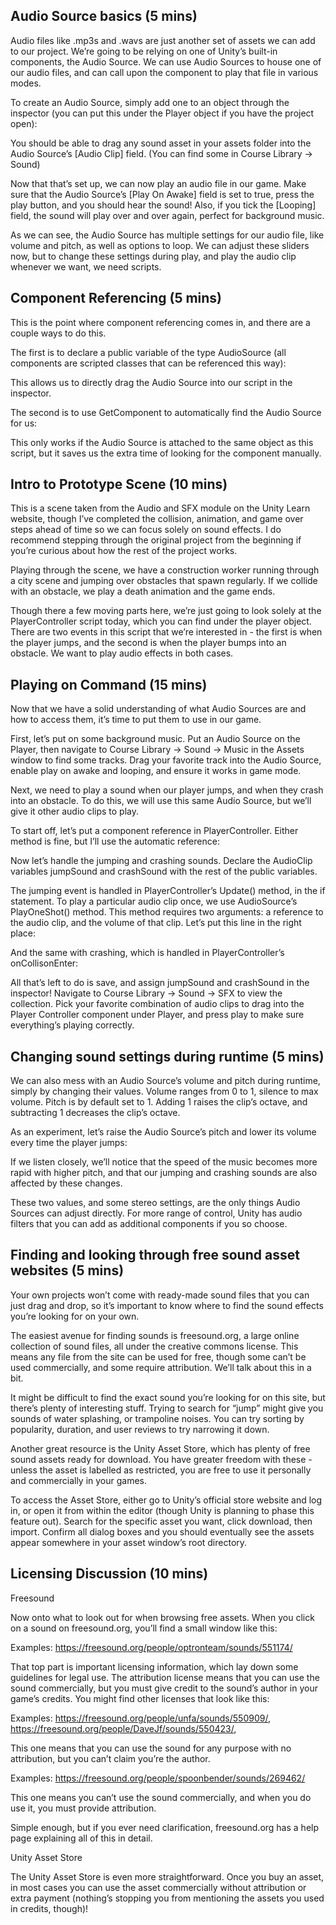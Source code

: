 ## Audio Source basics (5 mins)

Audio files like .mp3s and .wavs are just another set of assets we can add to our project. We’re going to be relying on one of Unity’s built-in components, the Audio Source. We can use Audio Sources to house one of our audio files, and can call upon the component to play that file in various modes.

To create an Audio Source, simply add one to an object through the inspector (you can put this under the Player object if you have the project open):



You should be able to drag any sound asset in your assets folder into the Audio Source’s [Audio Clip] field. (You can find some in Course Library -> Sound)



Now that that’s set up, we can now play an audio file in our game. Make sure that the Audio Source’s [Play On Awake] field is set to true, press the play button, and you should hear the sound! Also, if you tick the [Looping] field, the sound will play over and over again, perfect for background music.

As we can see, the Audio Source has multiple settings for our audio file, like volume and pitch, as well as options to loop. We can adjust these sliders now, but to change these settings during play, and play the audio clip whenever we want, we need scripts.


## Component Referencing (5 mins)

This is the point where component referencing comes in, and there are a couple ways to do this.

The first is to declare a public variable of the type AudioSource (all components are scripted classes that can be referenced this way):

This allows us to directly drag the Audio Source into our script in the inspector.



The second is to use GetComponent to automatically find the Audio Source for us:



This only works if the Audio Source is attached to the same object as this script, but it saves us the extra time of looking for the component manually.

## Intro to Prototype Scene (10 mins)

This is a scene taken from the Audio and SFX module on the Unity Learn website, though I’ve completed the collision, animation, and game over steps ahead of time so we can focus solely on sound effects. I do recommend stepping through the original project from the beginning if you’re curious about how the rest of the project works.

Playing through the scene, we have a construction worker running through a city scene and jumping over obstacles that spawn regularly. If we collide with an obstacle, we play a death animation and the game ends.

Though there a few moving parts here, we’re just going to look solely at the PlayerController script today, which you can find under the player object. There are two events in this script that we’re interested in - the first is when the player jumps, and the second is when the player bumps into an obstacle. We want to play audio effects in both cases.

## Playing on Command (15 mins)

Now that we have a solid understanding of what Audio Sources are and how to access them, it’s time to put them to use in our game.

First, let’s put on some background music. Put an Audio Source on the Player, then navigate to Course Library -> Sound -> Music in the Assets window to find some tracks. Drag your favorite track into the Audio Source, enable play on awake and looping, and ensure it works in game mode.



Next, we need to play a sound when our player jumps, and when they crash into an obstacle. To do this, we will use this same Audio Source, but we’ll give it other audio clips to play.

To start off, let’s put a component reference in PlayerController. Either method is fine, but I’ll use the automatic reference:



Now let’s handle the jumping and crashing sounds. Declare the AudioClip variables jumpSound and crashSound with the rest of the public variables.



The jumping event is handled in PlayerController’s Update() method, in the if statement. To play a particular audio clip once, we use AudioSource’s PlayOneShot() method. This method requires two arguments: a reference to the audio clip, and the volume of that clip. Let’s put this line in the right place:



And the same with crashing, which is handled in PlayerController’s onCollisonEnter:



All that’s left to do is save, and assign jumpSound and crashSound in the inspector! Navigate to Course Library -> Sound -> SFX to view the collection. Pick your favorite combination of audio clips to drag into the Player Controller component under Player, and press play to make sure everything’s playing correctly.


## Changing sound settings during runtime (5 mins)

We can also mess with an Audio Source’s volume and pitch during runtime, simply by changing their values. Volume ranges from 0 to 1, silence to max volume. Pitch is by default set to 1. Adding 1 raises the clip’s octave, and subtracting 1 decreases the clip’s octave.

As an experiment, let’s raise the Audio Source’s pitch and lower its volume every time the player jumps:



If we listen closely, we’ll notice that the speed of the music becomes more rapid with higher pitch, and that our jumping and crashing sounds are also affected by these changes.

These two values, and some stereo settings, are the only things Audio Sources can adjust directly. For more range of control, Unity has audio filters that you can add as additional components if you so choose.


## Finding and looking through free sound asset websites (5 mins)

Your own projects won’t come with ready-made sound files that you can just drag and drop, so it’s important to know where to find the sound effects you’re looking for on your own.

The easiest avenue for finding sounds is freesound.org, a large online collection of sound files, all under the creative commons license. This means any file from the site can be used for free, though some can’t be used commercially, and some require attribution. We’ll talk about this in a bit.

It might be difficult to find the exact sound you’re looking for on this site, but there’s plenty of interesting stuff. Trying to search for “jump” might give you sounds of water splashing, or trampoline noises. You can try sorting by popularity, duration, and user reviews to try narrowing it down.

Another great resource is the Unity Asset Store, which has plenty of free sound assets ready for download. You have greater freedom with these - unless the asset is labelled as restricted, you are free to use it personally and commercially in your games.

To access the Asset Store, either go to Unity’s official store website and log in, or open it from within the editor (though Unity is planning to phase this feature out). Search for the specific asset you want, click download, then import. Confirm all dialog boxes and you should eventually see the assets appear somewhere in your asset window’s root directory.


## Licensing Discussion (10 mins)

Freesound

Now onto what to look out for when browsing free assets. When you click on a sound on freesound.org, you’ll find a small window like this:

Examples:
https://freesound.org/people/optronteam/sounds/551174/




That top part is important licensing information, which lay down some guidelines for legal use. The attribution license means that you can use the sound commercially, but you must give credit to the sound’s author in your game’s credits. You might find other licenses that look like this:

Examples:
https://freesound.org/people/unfa/sounds/550909/, https://freesound.org/people/DaveJf/sounds/550423/,



This one means that you can use the sound for any purpose with no attribution, but you can’t claim you’re the author.

Examples:
https://freesound.org/people/spoonbender/sounds/269462/ 


This one means you can’t use the sound commercially, and when you do use it, you must provide attribution.

Simple enough, but if you ever need clarification, freesound.org has a help page explaining all of this in detail.

Unity Asset Store

The Unity Asset Store is even more straightforward. Once you buy an asset, in most cases you can use the asset commercially without attribution or extra payment (nothing’s stopping you from mentioning the assets you used in credits, though)!
